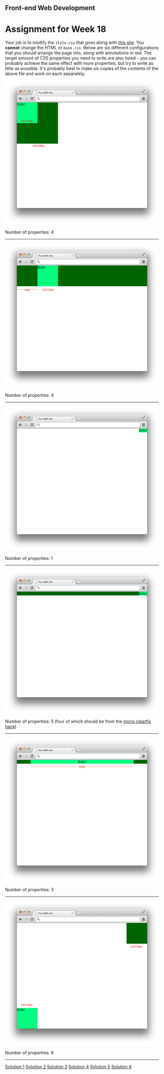 ## Front-end Web Development
# Assignment for Week 18

Your job is to modify the `style.css` that goes along with [this site](assignment). You **cannot** change the HTML or `base.css`. Below are six different configurations that you should arrange the page into, along with annotations in red. The target amount of CSS properties you need to write are also listed - you can probably achieve the same effect with more properties, but try to write as little as possible. It's probably best to make six copies of the contents of the above file and work on each separately.

![Assignment 1](assignment1.png)

Number of properties: 4

* * *

![Assignment 2](assignment2.png)

Number of properties: 4

* * *

![Assignment 3](assignment3.png)

Number of properties: 1

* * *

![Assignment 4](assignment4.png)

Number of properties: 5 (four of which should be from the [micro clearfix hack](http://nicolasgallagher.com/micro-clearfix-hack/))

* * *

![Assignment 5](assignment5.png)

Number of properties: 3

* * *

![Assignment 6](assignment6.png)

Number of properties: 6

* * *

[Solution 1](http://jeffreyatw.github.io/fwd/series10/class18/solution1) [Solution 2](http://jeffreyatw.github.io/fwd/series10/class18/solution2) [Solution 3](http://jeffreyatw.github.io/fwd/series10/class18/solution3) [Solution 4](http://jeffreyatw.github.io/fwd/series10/class18/solution4) [Solution 5](http://jeffreyatw.github.io/fwd/series10/class18/solution5) [Solution 6](http://jeffreyatw.github.io/fwd/series10/class18/solution6)